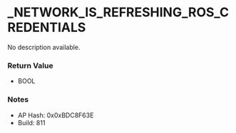 # _NETWORK_IS_REFRESHING_ROS_CREDENTIALS

No description available.

### Return Value
* BOOL

### Notes
* AP Hash: 0x0xBDC8F63E
* Build: 811

